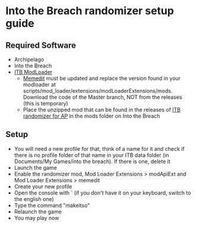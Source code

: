 # Into the Breach randomizer setup guide

## Required Software
- Archipelago
- Into the Breach
- [ITB ModLoader](https://github.com/itb-community/ITB-ModLoader)
  - [Memedit](https://github.com/itb-community/memedit) must be updated and replace the version found in your modloader at scripts/mod_loader/extensions/modLoaderExtensions/mods. Download the code of the Master branch, NOT from the releases (this is temporary)
  - Place the unzipped mod that can be found in the releases of [ITB randomizer for AP](https://github.com/Ishigh1/ITB-randomizer-for-AP) in the mods folder on Into the Breach

## Setup
- You will need a new profile for that, think of a name for it and check if there is no profile folder of that name in your ITB data folder (in Documents/My Games/into the breach). If there is one, delete it
- Launch the game
- Enable the randomizer mod, Mod Loader Extensions > modApiExt and Mod Loader Extensions > memedit
- Create your new profile
- Open the console with ` (if you don't have it on your keyboard, switch to the english one)
- Type the command "makeitso"
- Relaunch the game
- You may play now